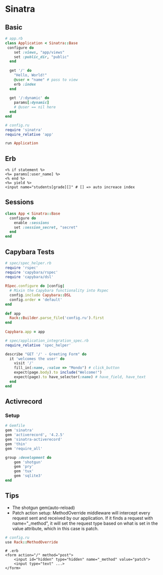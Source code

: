 # Sinatra
## Basic
```ruby
# app.rb
class Application < Sinatra::Base
 configure do
  	set :views, "app/views"
  	set :public_dir, "public"
  end
  
  get '/' do
    "Hello, World!"
    @user = "name" # pass to view
    erb :index
  end
  
  get '/:dynamic' do
    params[:dynamic]
    # @user == nil here
  end
end
```
```ruby
# config.ru
require 'sinatra'
require_relative 'app'

run Application
```

## Erb
```erb
<% if statement %>
<%= params[:user_name] %>
<% end %>
<%= yield %>
<input name="students[grade][]" # [] => auto increace index
```

## Sessions
```ruby
class App < Sinatra::Base
  configure do
    enable :sessions
    set :session_secret, "secret"
  end
end
```

## Capybara Tests
```ruby
# spec/spec_helper.rb
require 'rspec'
require 'capybara/rspec'
require 'capybara/dsl'
 
RSpec.configure do |config|
  # Mixin the Capybara functionality into Rspec
  config.include Capybara::DSL
  config.order = 'default'
end
 
def app
  Rack::Builder.parse_file('config.ru').first
end
 
Capybara.app = app
```
```ruby
# spec/application_integration_spec.rb
require_relative 'spec_helper'

describe "GET '/' - Greeting Form" do
  it 'welcomes the user' do
    visit '/'
    fill_in(:name, :value => "Mondo") # click_button
    expect(page.body).to include("Welcome!")
    expect(page).to have_selector(:name) # have_field, have_text
  end
end
```

## Activrecord
### Setup
```ruby
# Gemfile
gem 'sinatra'
gem 'activerecord', '4.2.5'
gem 'sinatra-activerecord'
gem 'thin'
gem 'require_all'

group :development do
    gem 'shotgun'
    gem 'pry'
    gem 'tux'
    gem 'sqlite3'
end
```

## Tips
- The shotgun gem(auto-reload)
- Patch action setup: MethodOverride middleware will intercept every request sent and received by our application. If it finds a request with name="_method", it will set the request type based on what is set in the value attribute, which in this case is patch.
```ruby
# config.ru
use Rack::MethodOverride
```
```erb
# .erb
<form action="/" method="post">
    <input id="hidden" type="hidden" name="_method" value="patch">
    <input type="text" ...>
</form>
```